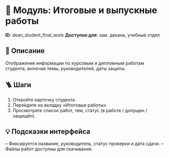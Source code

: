 # 📘 Модуль: Итоговые и выпускные работы
**ID**: dean_student_final_work
**Доступно для**: зам. декана, учебный отдел

## 📝 Описание
Отображение информации по курсовым и дипломным работам студента, включая темы, руководителей, даты защиты.

## 🪜 Шаги
1. Откройте карточку студента.
2. Перейдите на вкладку «Итоговые работы».
3. Просмотрите список работ, тем, статус (в работе / допущен / защищён).

## 💡 Подсказки интерфейса
– Фиксируется название, руководитель, статус проверки и дата сдачи.
– Файлы работ доступны для скачивания.

